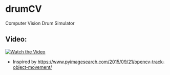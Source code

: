 # drumCV
Computer Vision Drum Simulator

## Video:
[![Watch the Video](https://img.youtube.com/vi/Ml6xNJcYsfQ/0.jpg)](https://www.youtube.com/embed/Ml6xNJcYsfQ)

* Inspired by https://www.pyimagesearch.com/2015/09/21/opencv-track-object-movement/ 
